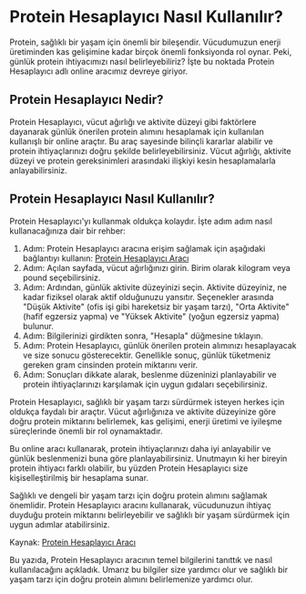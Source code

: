 Protein Hesaplayıcı Nasıl Kullanılır?
=====================================

Protein, sağlıklı bir yaşam için önemli bir bileşendir. Vücudumuzun enerji üretiminden kas gelişimine kadar birçok önemli fonksiyonda rol oynar. Peki, günlük protein ihtiyacımızı nasıl belirleyebiliriz? İşte bu noktada Protein Hesaplayıcı adlı online aracımız devreye giriyor.

Protein Hesaplayıcı Nedir?
--------------------------

Protein Hesaplayıcı, vücut ağırlığı ve aktivite düzeyi gibi faktörlere dayanarak günlük önerilen protein alımını hesaplamak için kullanılan kullanışlı bir online araçtır. Bu araç sayesinde bilinçli kararlar alabilir ve protein ihtiyaçlarınızı doğru şekilde belirleyebilirsiniz. Vücut ağırlığı, aktivite düzeyi ve protein gereksinimleri arasındaki ilişkiyi kesin hesaplamalarla anlayabilirsiniz.

Protein Hesaplayıcı Nasıl Kullanılır?
-------------------------------------

Protein Hesaplayıcı'yı kullanmak oldukça kolaydır. İşte adım adım nasıl kullanacağınıza dair bir rehber:

1. Adım: Protein Hesaplayıcı aracına erişim sağlamak için aşağıdaki bağlantıyı kullanın: [Protein Hesaplayıcı Aracı](https://www.onlinecalculatorsfree.com/tr/fitness/protein-calculator.html)
2. Adım: Açılan sayfada, vücut ağırlığınızı girin. Birim olarak kilogram veya pound seçebilirsiniz.
3. Adım: Ardından, günlük aktivite düzeyinizi seçin. Aktivite düzeyiniz, ne kadar fiziksel olarak aktif olduğunuzu yansıtır. Seçenekler arasında "Düşük Aktivite" (ofis işi gibi hareketsiz bir yaşam tarzı), "Orta Aktivite" (hafif egzersiz yapma) ve "Yüksek Aktivite" (yoğun egzersiz yapma) bulunur.
4. Adım: Bilgilerinizi girdikten sonra, "Hesapla" düğmesine tıklayın.
5. Adım: Protein Hesaplayıcı, günlük önerilen protein alımınızı hesaplayacak ve size sonucu gösterecektir. Genellikle sonuç, günlük tüketmeniz gereken gram cinsinden protein miktarını verir.
6. Adım: Sonuçları dikkate alarak, beslenme düzeninizi planlayabilir ve protein ihtiyaçlarınızı karşılamak için uygun gıdaları seçebilirsiniz.

Protein Hesaplayıcı, sağlıklı bir yaşam tarzı sürdürmek isteyen herkes için oldukça faydalı bir araçtır. Vücut ağırlığınıza ve aktivite düzeyinize göre doğru protein miktarını belirlemek, kas gelişimi, enerji üretimi ve iyileşme süreçlerinde önemli bir rol oynamaktadır.

Bu online aracı kullanarak, protein ihtiyaçlarınızı daha iyi anlayabilir ve günlük beslenmenizi buna göre planlayabilirsiniz. Unutmayın ki her bireyin protein ihtiyacı farklı olabilir, bu yüzden Protein Hesaplayıcı size kişiselleştirilmiş bir hesaplama sunar.

Sağlıklı ve dengeli bir yaşam tarzı için doğru protein alımını sağlamak önemlidir. Protein Hesaplayıcı aracını kullanarak, vücudunuzun ihtiyaç duyduğu protein miktarını belirleyebilir ve sağlıklı bir yaşam sürdürmek için uygun adımlar atabilirsiniz.

Kaynak: [Protein Hesaplayıcı Aracı](https://www.onlinecalculatorsfree.com/tr/fitness/protein-calculator.html)

Bu yazıda, Protein Hesaplayıcı aracının temel bilgilerini tanıttık ve nasıl kullanılacağını açıkladık. Umarız bu bilgiler size yardımcı olur ve sağlıklı bir yaşam tarzı için doğru protein alımını belirlemenize yardımcı olur.